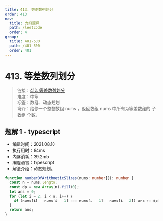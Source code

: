 ```yaml
---
title: 413. 等差数列划分
order: 413
nav:
  title: 力扣题解
  path: /leetcode
  order: 4
group:
  title: 401-500
  path: /401-500
  order: 401
---
```


# 413. 等差数列划分

> 链接：[413. 等差数列划分](https://leetcode-cn.com/problems/arithmetic-slices/)  
> 难度：中等  
> 标签：数组、动态规划  
> 简介：给你一个整数数组 nums ，返回数组 nums 中所有为等差数组的 子数组 个数。

## 题解 1 - typescript

- 编辑时间：2021.08.10
- 执行用时：84ms
- 内存消耗：39.2mb
- 编程语言：typescript
- 解法介绍：动态规划。

```typescript
function numberOfArithmeticSlices(nums: number[]): number {
  const n = nums.length;
  const dp = new Array(n).fill(0);
  let ans = 0;
  for (let i = 2; i < n; i++) {
    if (nums[i] - nums[i - 1] === nums[i - 1] - nums[i - 2]) ans += dp[i] = dp[i - 1] + 1;
  }
  return ans;
}
```

